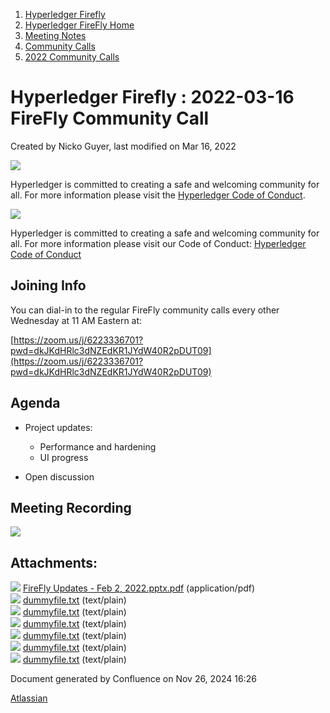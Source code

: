 1. [Hyperledger Firefly](index.html)
2. [Hyperledger FireFly Home](Hyperledger-FireFly-Home_20152345.html)
3. [Meeting Notes](Meeting-Notes_20156412.html)
4. [Community Calls](Community-Calls_20154671.html)
5. [2022 Community Calls](2022-Community-Calls_20156522.html)

# Hyperledger Firefly : 2022-03-16 FireFly Community Call

Created by Nicko Guyer, last modified on Mar 16, 2022

![](https://wiki.hyperledger.org/download/attachments/2392771/welcome.png?version=2&modificationDate=1572450107000&api=v2)

Hyperledger is committed to creating a safe and welcoming community for all. For more information please visit the [Hyperledger Code of Conduct](https://lf-hyperledger.atlassian.net/wiki/spaces/HYP/pages/19595281/Hyperledger+Code+of+Conduct).

![](https://wiki.hyperledger.org/download/attachments/29034696/Antitrustnotice.png?version=1&modificationDate=1581695654000&api=v2)

Hyperledger is committed to creating a safe and welcoming community for all. For more information please visit our Code of Conduct: [Hyperledger Code of Conduct](https://lf-hyperledger.atlassian.net/wiki/spaces/HYP/pages/19595281/Hyperledger+Code+of+Conduct)

## Joining Info

You can dial-in to the regular FireFly community calls every other Wednesday at 11 AM Eastern at:

[https://zoom.us/j/6223336701?pwd=dkJKdHRlc3dNZEdKR1JYdW40R2pDUT09](https://zoom.us/j/6223336701?pwd=dkJKdHRlc3dNZEdKR1JYdW40R2pDUT09)

## Agenda

- Project updates:
  
  - Performance and hardening
  - UI progress
- Open discussion

## Meeting Recording

![](plugins/servlet/confluence/placeholder/unknown-attachment)

## Attachments:

![](images/icons/bullet_blue.gif) [FireFly Updates - Feb 2, 2022.pptx.pdf](attachments/20154887/20156562.pdf) (application/pdf)  
![](images/icons/bullet_blue.gif) [dummyfile.txt](attachments/20154887/20156567.txt) (text/plain)  
![](images/icons/bullet_blue.gif) [dummyfile.txt](attachments/20154887/20156565.txt) (text/plain)  
![](images/icons/bullet_blue.gif) [dummyfile.txt](attachments/20154887/20156560.txt) (text/plain)  
![](images/icons/bullet_blue.gif) [dummyfile.txt](attachments/20154887/20156561.txt) (text/plain)  
![](images/icons/bullet_blue.gif) [dummyfile.txt](attachments/20154887/20156563.txt) (text/plain)  
![](images/icons/bullet_blue.gif) [dummyfile.txt](attachments/20154887/20156564.txt) (text/plain)

Document generated by Confluence on Nov 26, 2024 16:26

[Atlassian](http://www.atlassian.com/)
